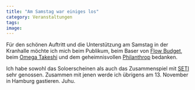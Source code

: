 ```yaml
---
title: "Am Samstag war einiges los"
category: Veranstaltungen
tags: 
image: 
---
```


Für den schönen Auftritt und die Unterstützung am Samstag in der Kranhalle möchte ich mich beim Publikum, beim Baser von [Flow Budget](http://www.flowbudget.de), beim [Omega Takeshi](http://www.88komaflash.com) und dem geheimnisvollen [Philanthrop](http://de.wikipedia.org/wiki/Philanthrop) bedanken.  

Ich habe sowohl das Soloerscheinen als auch das Zusammenspiel mit [SETI](http://www.seti-projekt.de) sehr genossen. Zusammen mit jenen werde ich übrigens am 13. November in Hamburg gastieren. Juhu.

